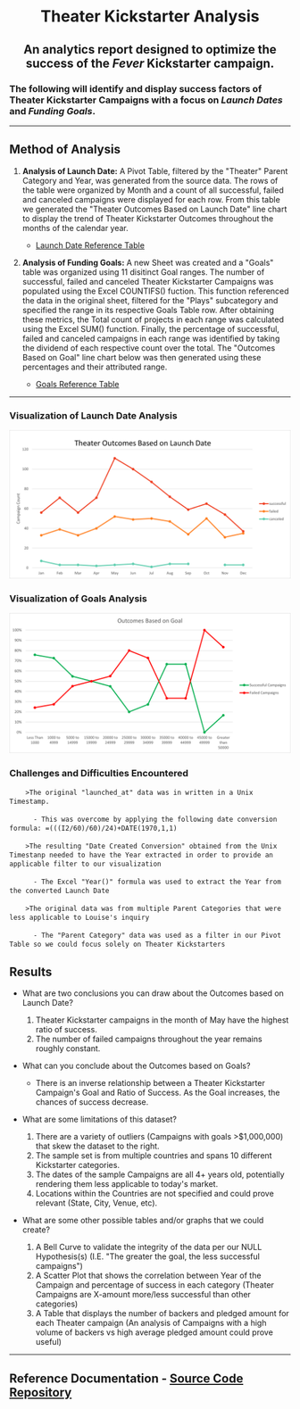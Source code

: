 # **<p align="center">Theater Kickstarter Analysis</p>**

## **<p align="center">An analytics report designed to optimize the success of the _Fever_ Kickstarter campaign.</p>**

### The following will identify and display success factors of Theater Kickstarter Campaigns with a focus on _Launch Dates_ and _Funding Goals_. 

---
## Method of Analysis
1. **Analysis of Launch Date:** A Pivot Table, filtered by the "Theater" Parent Category and Year, was generated from the source data. The rows of the table were organized by Month and a count of all successful, failed and canceled campaigns were displayed for each row. From this table we generated the "Theater Outcomes Based on Launch Date" line chart to display the trend of Theater Kickstarter Outcomes throughout the months of the calendar year.

    * [Launch Date Reference Table](https://github.com/Jamesrx33/Kickstarter-Challenge/blob/main/Resources/Table_Outcomes_vs_Launch.png)

2. **Analysis of Funding Goals:** A new Sheet was created and a "Goals" table was organized using 11 disitinct Goal ranges. The number of successful, failed and canceled Theater Kickstarter Campaigns was populated using the Excel COUNTIFS() fuction. This function referenced the data in the original sheet, filtered for the "Plays" subcategory and specified the range in its respective Goals Table row. After obtaining these metrics, the Total count of projects in each range was calculated using the Excel SUM() function. Finally, the percentage of successful, failed and canceled campaigns in each range was identified by taking the dividend of each respective count over the total. The "Outcomes Based on Goal" line chart below was then generated using these percentages and their attributed range.

    * [Goals Reference Table](https://github.com/Jamesrx33/Kickstarter-Challenge/blob/main/Resources/Table_Outcomes_vs_Goals.png)

---
### Visualization of Launch Date Analysis
![Theater_Outcomes_vs_Launch](https://github.com/Jamesrx33/Kickstarter-Challenge/blob/main/Resources/Theater_Outcomes_vs_Launch.png)

### Visualization of Goals Analysis
![Outcomes_vs_Goals](https://github.com/Jamesrx33/Kickstarter-Challenge/blob/main/Resources/Outcomes_vs_Goals.png?raw=true)

### Challenges and Difficulties Encountered
        >The original "launched_at" data was in written in a Unix Timestamp.
        
          - This was overcome by applying the following date conversion formula: =(((I2/60)/60)/24)+DATE(1970,1,1)
 
        >The resulting "Date Created Conversion" obtained from the Unix Timestanp needed to have the Year extracted in order to provide an applicable filter to our visualization
        
          - The Excel "Year()" formula was used to extract the Year from the converted Launch Date

        >The original data was from multiple Parent Categories that were less applicable to Louise's inquiry
        
          - The "Parent Category" data was used as a filter in our Pivot Table so we could focus solely on Theater Kickstarters
## Results

- What are two conclusions you can draw about the Outcomes based on Launch Date?

  1. Theater Kickstarter campaigns in the month of May have the highest ratio of success.
  2. The number of failed campaigns throughout the year remains roughly constant.

- What can you conclude about the Outcomes based on Goals?

  * There is an inverse relationship between a Theater Kickstarter Campaign's Goal and Ratio of Success. As the Goal increases, the chances of success decrease.

- What are some limitations of this dataset?
  
  1. There are a variety of outliers (Campaigns with goals >$1,000,000) that skew the dataset to the right.
  2. The sample set is from multiple countries and spans 10 different Kickstarter categories.
  3. The dates of the sample Campaigns are all 4+ years old, potentially rendering them less applicable to today's market.
  4. Locations within the Countries are not specified and could prove relevant (State, City, Venue, etc).
  
- What are some other possible tables and/or graphs that we could create?

  1. A Bell Curve to validate the integrity of the data per our NULL Hypothesis(s) (I.E. "The greater the goal, the less successful campaigns")
  2. A Scatter Plot that shows the correlation between Year of the Campaign and percentage of success in each category (Theater Campaigns are X-amount more/less successful than other categories)
  3. A Table that displays the number of backers and pledged amount for each Theater campaign (An analysis of Campaigns with a high volume of backers vs high average pledged amount could prove useful)

---
## Reference Documentation - [Source Code Repository](https://github.com/Jamesrx33/Kickstarter-Challenge/tree/main)
